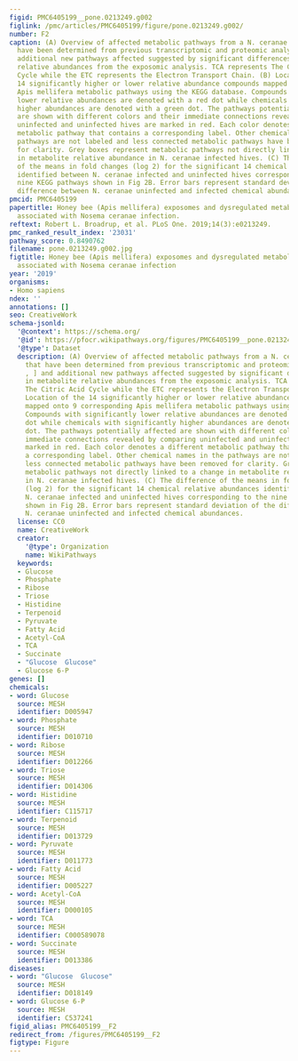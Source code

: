 ```yaml
---
figid: PMC6405199__pone.0213249.g002
figlink: /pmc/articles/PMC6405199/figure/pone.0213249.g002/
number: F2
caption: (A) Overview of affected metabolic pathways from a N. ceranae infection that
  have been determined from previous transcriptomic and proteomic analysis[, , ] and
  additional new pathways affected suggested by significant differences in metabolite
  relative abundances from the exposomic analysis. TCA represents The Citric Acid
  Cycle while the ETC represents the Electron Transport Chain. (B) Location of the
  14 significantly higher or lower relative abundance compounds mapped onto 9 corresponding
  Apis mellifera metabolic pathways using the KEGG database. Compounds with significantly
  lower relative abundances are denoted with a red dot while chemicals with significantly
  higher abundances are denoted with a green dot. The pathways potentially affected
  are shown with different colors and their immediate connections revealed by comparing
  uninfected and uninfected hives are marked in red. Each color denotes a different
  metabolic pathway that contains a corresponding label. Other chemical names in the
  pathways are not labeled and less connected metabolic pathways have been removed
  for clarity. Grey boxes represent metabolic pathways not directly linked to a change
  in metabolite relative abundance in N. ceranae infected hives. (C) The difference
  of the means in fold changes (log 2) for the significant 14 chemical relative abundances
  identified between N. ceranae infected and uninfected hives corresponding to the
  nine KEGG pathways shown in Fig 2B. Error bars represent standard deviation of the
  difference between N. ceranae uninfected and infected chemical abundances.
pmcid: PMC6405199
papertitle: Honey bee (Apis mellifera) exposomes and dysregulated metabolic pathways
  associated with Nosema ceranae infection.
reftext: Robert L. Broadrup, et al. PLoS One. 2019;14(3):e0213249.
pmc_ranked_result_index: '23031'
pathway_score: 0.8490762
filename: pone.0213249.g002.jpg
figtitle: Honey bee (Apis mellifera) exposomes and dysregulated metabolic pathways
  associated with Nosema ceranae infection
year: '2019'
organisms:
- Homo sapiens
ndex: ''
annotations: []
seo: CreativeWork
schema-jsonld:
  '@context': https://schema.org/
  '@id': https://pfocr.wikipathways.org/figures/PMC6405199__pone.0213249.g002.html
  '@type': Dataset
  description: (A) Overview of affected metabolic pathways from a N. ceranae infection
    that have been determined from previous transcriptomic and proteomic analysis[,
    , ] and additional new pathways affected suggested by significant differences
    in metabolite relative abundances from the exposomic analysis. TCA represents
    The Citric Acid Cycle while the ETC represents the Electron Transport Chain. (B)
    Location of the 14 significantly higher or lower relative abundance compounds
    mapped onto 9 corresponding Apis mellifera metabolic pathways using the KEGG database.
    Compounds with significantly lower relative abundances are denoted with a red
    dot while chemicals with significantly higher abundances are denoted with a green
    dot. The pathways potentially affected are shown with different colors and their
    immediate connections revealed by comparing uninfected and uninfected hives are
    marked in red. Each color denotes a different metabolic pathway that contains
    a corresponding label. Other chemical names in the pathways are not labeled and
    less connected metabolic pathways have been removed for clarity. Grey boxes represent
    metabolic pathways not directly linked to a change in metabolite relative abundance
    in N. ceranae infected hives. (C) The difference of the means in fold changes
    (log 2) for the significant 14 chemical relative abundances identified between
    N. ceranae infected and uninfected hives corresponding to the nine KEGG pathways
    shown in Fig 2B. Error bars represent standard deviation of the difference between
    N. ceranae uninfected and infected chemical abundances.
  license: CC0
  name: CreativeWork
  creator:
    '@type': Organization
    name: WikiPathways
  keywords:
  - Glucose
  - Phosphate
  - Ribose
  - Triose
  - Histidine
  - Terpenoid
  - Pyruvate
  - Fatty Acid
  - Acetyl-CoA
  - TCA
  - Succinate
  - "Glucose  Glucose"
  - Glucose 6-P
genes: []
chemicals:
- word: Glucose
  source: MESH
  identifier: D005947
- word: Phosphate
  source: MESH
  identifier: D010710
- word: Ribose
  source: MESH
  identifier: D012266
- word: Triose
  source: MESH
  identifier: D014306
- word: Histidine
  source: MESH
  identifier: C115717
- word: Terpenoid
  source: MESH
  identifier: D013729
- word: Pyruvate
  source: MESH
  identifier: D011773
- word: Fatty Acid
  source: MESH
  identifier: D005227
- word: Acetyl-CoA
  source: MESH
  identifier: D000105
- word: TCA
  source: MESH
  identifier: C000589078
- word: Succinate
  source: MESH
  identifier: D013386
diseases:
- word: "Glucose  Glucose"
  source: MESH
  identifier: D018149
- word: Glucose 6-P
  source: MESH
  identifier: C537241
figid_alias: PMC6405199__F2
redirect_from: /figures/PMC6405199__F2
figtype: Figure
---
```

